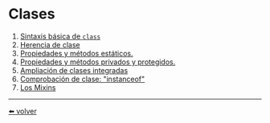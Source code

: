 # Clases

1. [Sintaxis básica de `class`]()
2. [Herencia de clase]()
3. [Propiedades y métodos estáticos.]()
4. [Propiedades y métodos privados y protegidos.]()
5. [Ampliación de clases integradas]()
6. [Comprobación de clase: "instanceof"]()
7. [Los Mixins]()

---
[⬅️ volver](https://github.com/VictorHugoAguilar/javascript-interview-questions-explained/blob/main/theory/readme.md)
